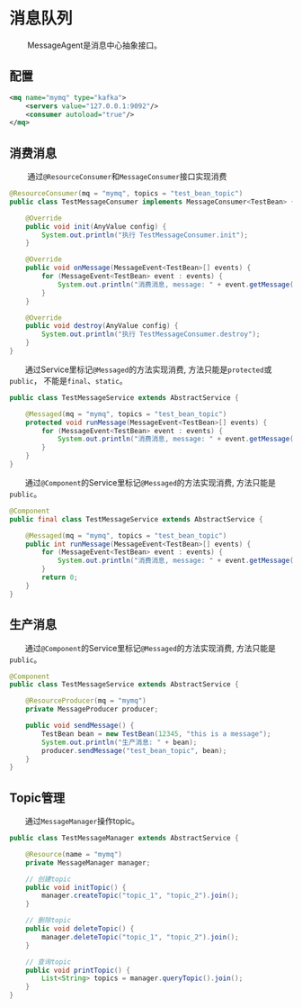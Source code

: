 # 消息队列
&emsp;&emsp; MessageAgent是消息中心抽象接口。
## 配置
```xml
<mq name="mymq" type="kafka">
    <servers value="127.0.0.1:9092"/>
    <consumer autoload="true"/>
</mq>
```

## 消费消息
&emsp;&emsp; 通过```@ResourceConsumer```和```MessageConsumer```接口实现消费
```java
@ResourceConsumer(mq = "mymq", topics = "test_bean_topic")
public class TestMessageConsumer implements MessageConsumer<TestBean> {

    @Override
    public void init(AnyValue config) {
        System.out.println("执行 TestMessageConsumer.init");
    }

    @Override
    public void onMessage(MessageEvent<TestBean>[] events) {
        for (MessageEvent<TestBean> event : events) {
            System.out.println("消费消息, message: " + event.getMessage());
        }
    }

    @Override
    public void destroy(AnyValue config) {
        System.out.println("执行 TestMessageConsumer.destroy");
    }
}
```

&emsp;&emsp;通过Service里标记```@Messaged```的方法实现消费, 方法只能是```protected```或```public```， 不能是```final```、```static```。
```java
public class TestMessageService extends AbstractService {

    @Messaged(mq = "mymq", topics = "test_bean_topic")
    protected void runMessage(MessageEvent<TestBean>[] events) {
        for (MessageEvent<TestBean> event : events) {
            System.out.println("消费消息, message: " + event.getMessage());
        }
    }
}
```

&emsp;&emsp;通过```@Component```的Service里标记```@Messaged```的方法实现消费, 方法只能是```public```。
```java
@Component
public final class TestMessageService extends AbstractService {

    @Messaged(mq = "mymq", topics = "test_bean_topic")
    public int runMessage(MessageEvent<TestBean>[] events) {
        for (MessageEvent<TestBean> event : events) {
            System.out.println("消费消息, message: " + event.getMessage());
        }
        return 0;
    }
}
```

## 生产消息
&emsp;&emsp;通过```@Component```的Service里标记```@Messaged```的方法实现消费, 方法只能是```public```。
```java
@Component
public class TestMessageService extends AbstractService {

    @ResourceProducer(mq = "mymq")
    private MessageProducer producer;

    public void sendMessage() {
        TestBean bean = new TestBean(12345, "this is a message");
        System.out.println("生产消息: " + bean);
        producer.sendMessage("test_bean_topic", bean);
    }
}
```

## Topic管理
&emsp;&emsp;通过```MessageManager```操作topic。
```java
public class TestMessageManager extends AbstractService {

    @Resource(name = "mymq")
    private MessageManager manager;

    // 创建topic
    public void initTopic() {
        manager.createTopic("topic_1", "topic_2").join();
    }

    // 删除topic
    public void deleteTopic() {
        manager.deleteTopic("topic_1", "topic_2").join();
    }

    // 查询topic
    public void printTopic() {
        List<String> topics = manager.queryTopic().join();
    }
}
```

